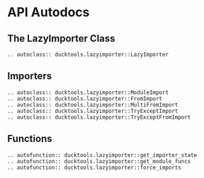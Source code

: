 # API Autodocs #

## The LazyImporter Class ##

```{eval-rst}
.. autoclass:: ducktools.lazyimporter::LazyImporter
```

## Importers ##

```{eval-rst}
.. autoclass:: ducktools.lazyimporter::ModuleImport
.. autoclass:: ducktools.lazyimporter::FromImport
.. autoclass:: ducktools.lazyimporter::MultiFromImport
.. autoclass:: ducktools.lazyimporter::TryExceptImport
.. autoclass:: ducktools.lazyimporter::TryExceptFromImport
```

## Functions ##

```{eval-rst}
.. autofunction:: ducktools.lazyimporter::get_importer_state
.. autofunction:: ducktools.lazyimporter::get_module_funcs
.. autofunction:: ducktools.lazyimporter::force_imports
```

